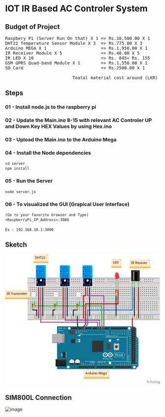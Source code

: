 # IOT IR Based AC Controler System

## Budget of Project

<pre>
Raspbery Pi (Server Run On that) X 1 => Rs.10,500.00 X 1    = Rs.10,500.00
DHT22 Temperature Sensor Module X 3  => Rs.775.00 X 3       = Rs. 2,325.00
Arduino MEGA X 1                     => Rs.1,950.00 X 1     = Rs. 1,950.00 
IR Receiver Module X 5               => Rs.40.00 X 5        = Rs.   200.00 
IR LED X 10                          => Rs. 845+ Rs. 155    = Rs. 1,000.00         
GSM GPRS Quad-band Module X 1        => Rs.1,550.00 X 1     = Rs. 1,550.00
SD Card                              => Rs.2500.00 X 1      = Rs. 2,500.00  

                          Toatal material cost around (LKR) = Rs.20,000.00
</pre>

## Steps </br>
### 01 - Install node.js to the raspberry pi

### 02 - Update the Main.ino 8-15 with relevant AC Controler UP and Down Key HEX Values by using Hex.ino

### 03 - Upload the Main.ino to the Arduino Mega

### 04 - Install the Node dependencies
```
cd server
npm install
```
### 05 - Run the Server
```
node server.js
```
### 06 - To visualized the GUI (Grapical User Interface)
```
(Go to your favorite browser and Type)
<RaspberryPi_IP_Address>:3000

Ex : 192.168.10.1:3000
```
## Sketch

![Images](/Images/Sketch.png)

## SIM800L Connection

![image](https://drive.google.com/uc?export=view&id=1TQDoPeja3bbO3IUnifr-exZVgv5EgjPw/view?usp=sharing)
